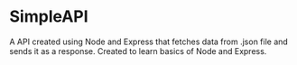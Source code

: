 # SimpleAPI
A API created using Node and Express that fetches data from .json file and sends it as a response. Created to learn basics of Node and Express.
